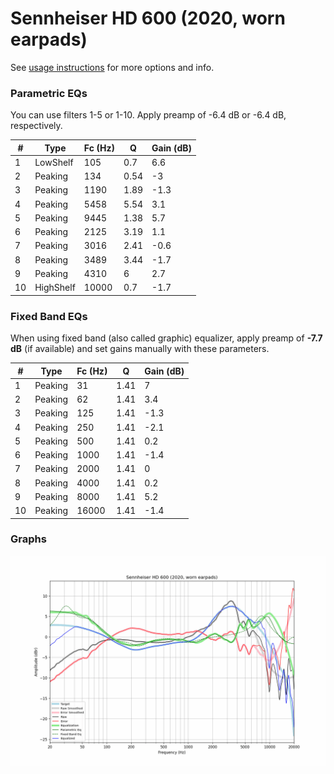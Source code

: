 # Sennheiser HD 600 (2020, worn earpads)
See [usage instructions](https://github.com/jaakkopasanen/AutoEq#usage) for more options and info.

### Parametric EQs
You can use filters 1-5 or 1-10. Apply preamp of -6.4 dB or -6.4 dB, respectively.

|   # | Type      |   Fc (Hz) |    Q |   Gain (dB) |
|-----|-----------|-----------|------|-------------|
|   1 | LowShelf  |       105 | 0.7  |         6.6 |
|   2 | Peaking   |       134 | 0.54 |        -3   |
|   3 | Peaking   |      1190 | 1.89 |        -1.3 |
|   4 | Peaking   |      5458 | 5.54 |         3.1 |
|   5 | Peaking   |      9445 | 1.38 |         5.7 |
|   6 | Peaking   |      2125 | 3.19 |         1.1 |
|   7 | Peaking   |      3016 | 2.41 |        -0.6 |
|   8 | Peaking   |      3489 | 3.44 |        -1.7 |
|   9 | Peaking   |      4310 | 6    |         2.7 |
|  10 | HighShelf |     10000 | 0.7  |        -1.7 |

### Fixed Band EQs
When using fixed band (also called graphic) equalizer, apply preamp of **-7.7 dB** (if available) and set gains manually with these parameters.

|   # | Type    |   Fc (Hz) |    Q |   Gain (dB) |
|-----|---------|-----------|------|-------------|
|   1 | Peaking |        31 | 1.41 |         7   |
|   2 | Peaking |        62 | 1.41 |         3.4 |
|   3 | Peaking |       125 | 1.41 |        -1.3 |
|   4 | Peaking |       250 | 1.41 |        -2.1 |
|   5 | Peaking |       500 | 1.41 |         0.2 |
|   6 | Peaking |      1000 | 1.41 |        -1.4 |
|   7 | Peaking |      2000 | 1.41 |         0   |
|   8 | Peaking |      4000 | 1.41 |         0.2 |
|   9 | Peaking |      8000 | 1.41 |         5.2 |
|  10 | Peaking |     16000 | 1.41 |        -1.4 |

### Graphs
![](./Sennheiser%20HD%20600%20(2020,%20worn%20earpads).png)
